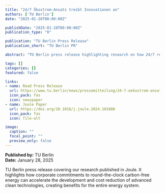 ```yaml
---
title: "24/7 Ökostrom-Ansatz treibt Innovationen an"
authors: ['TU Berlin']
date: "2025-01-28T00:00:00Z"

publishDate: "2025-01-28T00:00:00Z"
publication_type: "0"

publication: "TU Berlin Press Release"
publication_short: "TU Berlin PR"

abstract: "TU Berlin press release highlighting research on how 24/7 renewable energy approaches drive clean energy innovations, based on findings published in Joule."

tags: []
categories: []
featured: false

links:
- name: Read Press Release
  url: https://www.tu.berlin/news/pressemitteilung/24-7-oekostrom-ansatz-treibt-innovationen-an
  icon_pack: fas
  icon: newspaper
- name: Joule Paper
  url: https://doi.org/10.1016/j.joule.2024.101808
  icon_pack: fas
  icon: file-alt

image:
  caption: ""
  focal_point: ""
  preview_only: false
---
```


**Published by:** TU Berlin  
**Date:** January 28, 2025

TU Berlin press release covering our research published in Joule. It highlights how corporate commitments to round-the-clock carbon-free energy can accelerate the development and cost reduction of advanced clean technologies, creating benefits for the entire energy system.